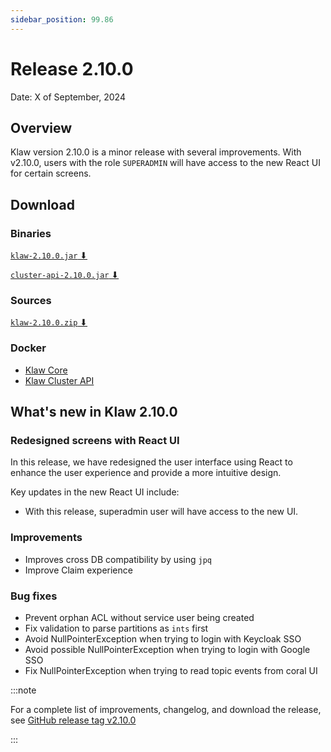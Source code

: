 ```yaml
---
sidebar_position: 99.86
---
```


# Release 2.10.0

Date: X of September, 2024

## Overview

Klaw version 2.10.0 is a minor release with several improvements. With v2.10.0, users with the role `SUPERADMIN` will have access to the new React UI for certain screens.

## Download

### Binaries

[//]: # "@TODO links"

[`klaw-2.10.0.jar` ⬇︎](https://github.com/Aiven-Open/klaw/releases/download/v2.9.0/klaw-2.9.0.jar)

[//]: # "@TODO links"

[`cluster-api-2.10.0.jar` ⬇](https://github.com/Aiven-Open/klaw/releases/download/v2.9.0/cluster-api-2.9.0.jar)

### Sources

[`klaw-2.10.0.zip` ⬇](https://github.com/Aiven-Open/klaw/archive/refs/tags/v2.9.0.zip)

### Docker

[//]: # "@TODO links"

- [Klaw Core](https://hub.docker.com/r/aivenoy/klaw-core)
- [Klaw Cluster API](https://hub.docker.com/r/aivenoy/klaw-cluster-api)

## What's new in Klaw 2.10.0

### Redesigned screens with React UI

In this release, we have redesigned the user interface using React to enhance the user experience and provide a more intuitive design.

Key updates in the new React UI include:

- With this release, superadmin user will have access to the new UI.

### Improvements

- Improves cross DB compatibility by using `jpq`
- Improve Claim experience

### Bug fixes

- Prevent orphan ACL without service user being created
- Fix validation to parse partitions as `ints` first
- Avoid NullPointerException when trying to login with Keycloak SSO
- Avoid possible NullPointerException when trying to login with Google SSO
- Fix NullPointerException when trying to read topic events from coral UI

[//]: # "@TODO links"

:::note

For a complete list of improvements, changelog, and download the
release, see [GitHub release tag v2.10.0](https://github.com/aiven/klaw/releases/tag/v2.10.0)

:::
